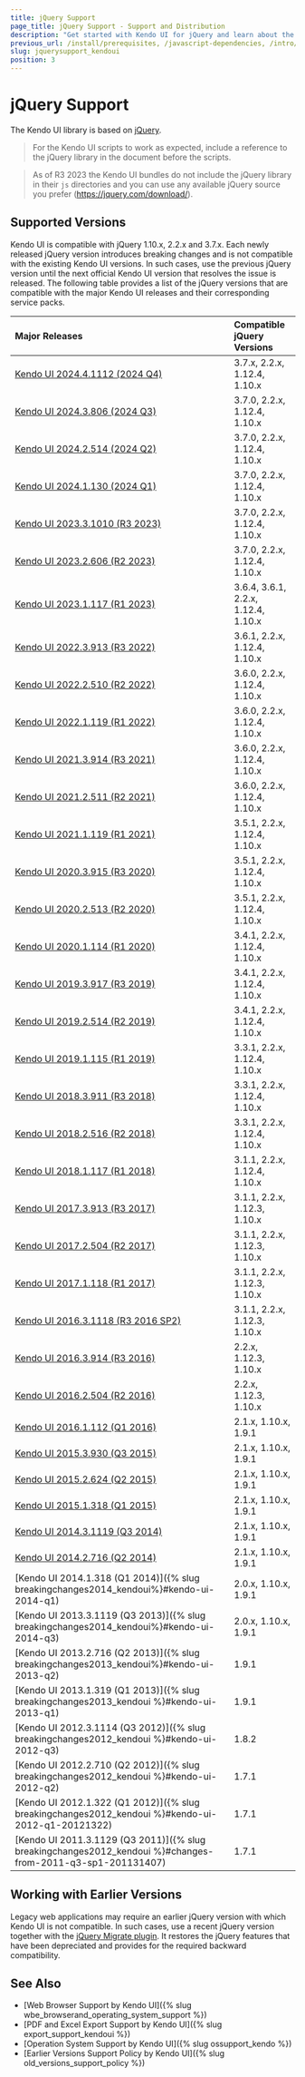 ```yaml
---
title: jQuery Support
page_title: jQuery Support - Support and Distribution 
description: "Get started with Kendo UI for jQuery and learn about the jQuery version support which is delivered by the Kendo UI for jQuery library."
previous_url: /install/prerequisites, /javascript-dependencies, /intro/prerequisites, /technical-requirements
slug: jquerysupport_kendoui
position: 3
---
```


# jQuery Support

The Kendo UI library is based on [jQuery](https://jquery.com/).

> For the Kendo UI scripts to work as expected, include a reference to the jQuery library in the document before the scripts.

> As of R3 2023 the Kendo UI bundles do not include the jQuery library in their `js` directories and you can use any available jQuery source you prefer (https://jquery.com/download/).

## Supported Versions

Kendo UI is compatible with jQuery 1.10.x, 2.2.x and 3.7.x. Each newly released jQuery version introduces breaking changes and is not compatible with the existing Kendo UI versions. In such cases, use the previous jQuery version until the next official Kendo UI version that resolves the issue is released.
The following table provides a list of the jQuery versions that are compatible with the major Kendo UI releases and their corresponding service packs.

| Major Releases												                                         | Compatible jQuery Versions    |
| :---															                                             | :---			         |
| [Kendo UI 2024.4.1112 (2024 Q4)](https://www.telerik.com/support/whats-new/kendo-ui/release-history/kendo-ui-for-jquery-2024-4-1112-(2024-q4))|3.7.x, 2.2.x, 1.12.4, 1.10.x|
| [Kendo UI 2024.3.806 (2024 Q3)](https://www.telerik.com/support/whats-new/kendo-ui/release-history/kendo-ui-for-jquery-2024-3-806-(2024-q3))|3.7.0, 2.2.x, 1.12.4, 1.10.x|
| [Kendo UI 2024.2.514 (2024 Q2)](https://www.telerik.com/support/whats-new/kendo-ui/release-history/kendo-ui-for-jquery-2024-2-514-(2024-q2))|3.7.0, 2.2.x, 1.12.4, 1.10.x|
| [Kendo UI 2024.1.130 (2024 Q1)](https://www.telerik.com/support/whats-new/kendo-ui/release-history/kendo-ui-2024-q1-(version-2024-1-130))|3.7.0, 2.2.x, 1.12.4, 1.10.x|
| [Kendo UI 2023.3.1010 (R3 2023)](https://www.telerik.com/support/whats-new/kendo-ui/release-history/kendo-ui-r3-2023-(version-2023-3-1010))|3.7.0, 2.2.x, 1.12.4, 1.10.x|
| [Kendo UI 2023.2.606 (R2 2023)](https://www.telerik.com/support/whats-new/kendo-ui/release-history/kendo-ui-r2-2023-(version-2023-2-606))|3.7.0, 2.2.x, 1.12.4, 1.10.x|
| [Kendo UI 2023.1.117 (R1 2023)](https://www.telerik.com/support/whats-new/kendo-ui/release-history/kendo-ui-r1-2023-(version-2023-1-117))|3.6.4, 3.6.1, 2.2.x, 1.12.4, 1.10.x|
| [Kendo UI 2022.3.913 (R3 2022)](https://www.telerik.com/support/whats-new/kendo-ui/release-history/kendo-ui-r3-2022-(version-2022-3-913))|3.6.1, 2.2.x, 1.12.4, 1.10.x|
| [Kendo UI 2022.2.510 (R2 2022)](https://www.telerik.com/support/whats-new/kendo-ui/release-history/kendo-ui-r2-2022-(version-2022-2-510))|3.6.0, 2.2.x, 1.12.4, 1.10.x|
| [Kendo UI 2022.1.119 (R1 2022)](https://www.telerik.com/support/whats-new/kendo-ui/release-history/kendo-ui-r1-2022-(version-2022-1-119))|3.6.0, 2.2.x, 1.12.4, 1.10.x|
| [Kendo UI 2021.3.914 (R3 2021)](https://www.telerik.com/support/whats-new/kendo-ui/release-history/kendo-ui-r3-2021)|3.6.0, 2.2.x, 1.12.4, 1.10.x|
| [Kendo UI 2021.2.511 (R2 2021)](https://www.telerik.com/support/whats-new/kendo-ui/release-history/kendo-ui-r2-2021)|3.6.0, 2.2.x, 1.12.4, 1.10.x|
| [Kendo UI 2021.1.119 (R1 2021)](https://www.telerik.com/support/whats-new/kendo-ui/release-history/kendo-ui-r1-2021)|3.5.1, 2.2.x, 1.12.4, 1.10.x|
| [Kendo UI 2020.3.915 (R3 2020)](https://www.telerik.com/support/whats-new/kendo-ui/release-history/kendo-ui-r3-2020)|3.5.1, 2.2.x, 1.12.4, 1.10.x|
| [Kendo UI 2020.2.513 (R2 2020)](https://www.telerik.com/support/whats-new/kendo-ui/release-history/kendo-ui-r2-2020)|3.5.1, 2.2.x, 1.12.4, 1.10.x|
| [Kendo UI 2020.1.114 (R1 2020)](https://www.telerik.com/support/whats-new/kendo-ui/release-history/kendo-ui-r1-2020)|3.4.1, 2.2.x, 1.12.4, 1.10.x|
| [Kendo UI 2019.3.917 (R3 2019)](https://www.telerik.com/support/whats-new/kendo-ui/release-history/kendo-ui-r3-2019)|3.4.1, 2.2.x, 1.12.4, 1.10.x|
| [Kendo UI 2019.2.514 (R2 2019)](https://www.telerik.com/support/whats-new/kendo-ui/release-history/kendo-ui-r2-2019)|3.4.1, 2.2.x, 1.12.4, 1.10.x|
| [Kendo UI 2019.1.115 (R1 2019)](https://www.telerik.com/support/whats-new/kendo-ui/release-history/progress-kendo-ui-2019-1-115-changelog-)|3.3.1, 2.2.x, 1.12.4, 1.10.x|
| [Kendo UI 2018.3.911 (R3 2018)](https://www.telerik.com/support/whats-new/kendo-ui/release-history/kendo-ui-r3-2018)	|3.3.1, 2.2.x, 1.12.4, 1.10.x|
| [Kendo UI 2018.2.516 (R2 2018)](https://www.telerik.com/support/whats-new/kendo-ui/release-history/kendo-ui-r2-2018)	|3.3.1, 2.2.x, 1.12.4, 1.10.x|
| [Kendo UI 2018.1.117 (R1 2018)](https://www.telerik.com/support/whats-new/kendo-ui/release-history/kendo-ui-r1-2018)	|3.1.1, 2.2.x, 1.12.4, 1.10.x|
| [Kendo UI 2017.3.913 (R3 2017)](https://www.telerik.com/support/whats-new/kendo-ui/release-history/kendo-ui-r3-2017)	|3.1.1, 2.2.x, 1.12.3, 1.10.x|
| [Kendo UI 2017.2.504 (R2 2017)](https://www.telerik.com/support/whats-new/kendo-ui/release-history/kendo-ui-r2-2017)	|3.1.1, 2.2.x, 1.12.3, 1.10.x|
| [Kendo UI 2017.1.118 (R1 2017)](https://www.telerik.com/support/whats-new/kendo-ui/release-history/kendo-ui-r1-2017)	|3.1.1, 2.2.x, 1.12.3, 1.10.x|
| [Kendo UI 2016.3.1118 (R3 2016 SP2)](https://www.telerik.com/support/whats-new/kendo-ui/release-history/kendo-ui-r3-2016-sp2)	|3.1.1, 2.2.x, 1.12.3, 1.10.x|
| [Kendo UI 2016.3.914 (R3 2016)](https://www.telerik.com/support/whats-new/kendo-ui/release-history/kendo-ui-r3-2016)	|2.2.x, 1.12.3, 1.10.x|
| [Kendo UI 2016.2.504 (R2 2016)](https://www.telerik.com/support/whats-new/kendo-ui/release-history/kendo-ui-q2-2016)	|2.2.x, 1.12.3, 1.10.x|
| [Kendo UI 2016.1.112 (Q1 2016)](https://www.telerik.com/support/whats-new/kendo-ui/release-history/kendo-ui-q1-2016)	|2.1.x, 1.10.x, 1.9.1|
| [Kendo UI 2015.3.930 (Q3 2015)](https://www.telerik.com/support/whats-new/kendo-ui/release-history/kendo-ui-q3-2015)	|2.1.x, 1.10.x, 1.9.1|
| [Kendo UI 2015.2.624 (Q2 2015)](https://www.telerik.com/support/whats-new/kendo-ui/release-history/kendo-ui-q2-2015)	|2.1.x, 1.10.x, 1.9.1|
| [Kendo UI 2015.1.318 (Q1 2015)](https://www.telerik.com/support/whats-new/kendo-ui/release-history/kendo-ui-q1-2015)	|2.1.x, 1.10.x, 1.9.1|
| [Kendo UI 2014.3.1119 (Q3 2014)](https://www.telerik.com/support/whats-new/kendo-ui/release-history/kendo-ui-q3-2014)	|2.1.x, 1.10.x, 1.9.1|
| [Kendo UI 2014.2.716 (Q2 2014)](https://www.telerik.com/support/whats-new/kendo-ui/release-history/q2-2014-kendouicomplete-2014-2-716)	|2.1.x, 1.10.x, 1.9.1|
| [Kendo UI 2014.1.318 (Q1 2014)]({% slug breakingchanges2014_kendoui%}#kendo-ui-2014-q1)	                    |2.0.x, 1.10.x, 1.9.1|
| [Kendo UI 2013.3.1119 (Q3 2013)]({% slug breakingchanges2014_kendoui%}#kendo-ui-2014-q3)	                  |2.0.x, 1.10.x, 1.9.1|
| [Kendo UI 2013.2.716 (Q2 2013)]({% slug breakingchanges2013_kendoui%}#kendo-ui-2013-q2)	                    |1.9.1|
| [Kendo UI 2013.1.319 (Q1 2013)]({% slug breakingchanges2013_kendoui %}#kendo-ui-2013-q1)	                  |1.9.1|
| [Kendo UI 2012.3.1114 (Q3 2012)]({% slug breakingchanges2012_kendoui %}#kendo-ui-2012-q3)	                  |1.8.2|
| [Kendo UI 2012.2.710 (Q2 2012)]({% slug breakingchanges2012_kendoui %}#kendo-ui-2012-q2)	                  |1.7.1|
| [Kendo UI 2012.1.322 (Q1 2012)]({% slug breakingchanges2012_kendoui %}#kendo-ui-2012-q1-20121322)	          |1.7.1|
| [Kendo UI 2011.3.1129 (Q3 2011)]({% slug breakingchanges2012_kendoui %}#changes-from-2011-q3-sp1-201131407) |1.7.1|

## Working with Earlier Versions

Legacy web applications may require an earlier jQuery version with which Kendo UI is not compatible. In such cases, use a recent jQuery version together with the [jQuery Migrate plugin](https://github.com/jquery/jquery-migrate/). It restores the jQuery features that have been depreciated and provides for the required backward compatibility.

## See Also

* [Web Browser Support by Kendo UI]({% slug wbe_browserand_operating_system_support %})
* [PDF and Excel Export Support by Kendo UI]({% slug export_support_kendoui %})
* [Operation System Support by Kendo UI]({% slug ossupport_kendo %})
* [Earlier Versions Support Policy by Kendo UI]({% slug old_versions_support_policy %})
